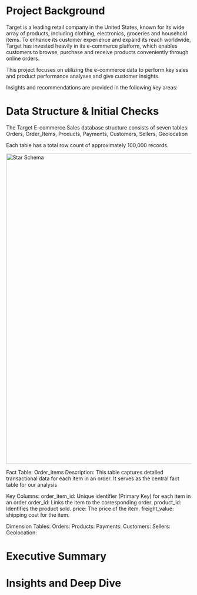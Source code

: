 # Project Background

Target is a leading retail company in the United States, known for its wide array of products, including clothing, electronics, groceries and household items. To enhance its customer experience and expand its reach worldwide, Target has invested heavily in its e-commerce platform, which enables customers to browse, purchase and receive products conveniently through online orders.

This project focuses on utilizing the e-commerce data to perform key sales and product performance analyses and give customer insights.

Insights and recommendations are provided in the following key areas:




# Data Structure & Initial Checks

The Target E-commerce Sales database structure consists of seven tables: Orders, Order_Items, Products, Payments, Customers, Sellers, Geolocation

Each table has a total row count of approximately 100,000 records.

<img width="844" alt="Star Schema" src="![Target ERD Diagram](https://github.com/user-attachments/assets/1e6b92d5-ca4d-41f1-bacc-dc0e5ea26d0d)">



Fact Table: Order_items
  Description: This table captures detailed transactional data for each item in an order. It serves as the central fact table for our analysis
  
  Key Columns: 
    order_item_id: Unique identifier (Primary Key) for each item in an order
    order_id: Links the item to the corresponding order.
    product_id: Identifies the product sold.
    price: The price of the item.
    freight_value: shipping cost for the item.

Dimension Tables: 
  Orders: 
  Products: 
  Payments: 
  Customers: 
  Sellers:
  Geolocation:



# Executive Summary




# Insights and Deep Dive
